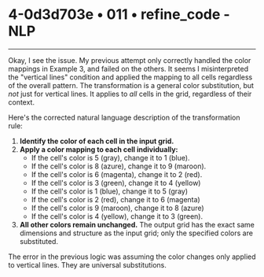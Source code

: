 # 4-0d3d703e • 011 • refine_code - NLP

---
Okay, I see the issue. My previous attempt only correctly handled the color mappings in Example 3, and failed on the others. It seems I misinterpreted the "vertical lines" condition and applied the mapping to all cells regardless of the overall pattern. The transformation is a general color substitution, but *not* just for vertical lines. It applies to *all* cells in the grid, regardless of their context.

Here's the corrected natural language description of the transformation rule:

1.  **Identify the color of each cell in the input grid.**
2.  **Apply a color mapping to each cell individually:**
    *   If the cell's color is 5 (gray), change it to 1 (blue).
    *   If the cell's color is 8 (azure), change it to 9 (maroon).
    *   If the cell's color is 6 (magenta), change it to 2 (red).
    *   If the cell's color is 3 (green), change it to 4 (yellow)
    *   If the cell's color is 1 (blue), change it to 5 (gray)
    *   If the cell's color is 2 (red), change it to 6 (magenta)
    *   If the cell's color is 9 (maroon), change it to 8 (azure)
    *  If the cell's color is 4 (yellow), change it to 3 (green).
3.  **All other colors remain unchanged.** The output grid has the exact same dimensions and structure as the input grid; only the specified colors are substituted.

The error in the previous logic was assuming the color changes only applied to vertical lines. They are universal substitutions.

